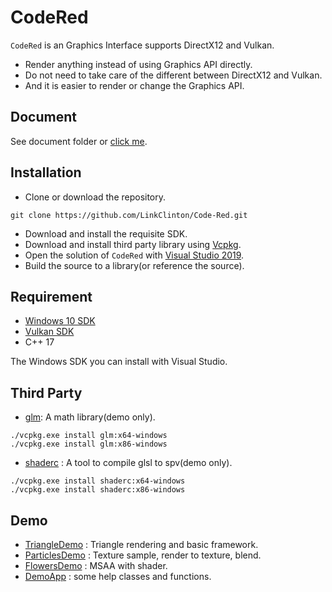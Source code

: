 # CodeRed

`CodeRed` is an Graphics Interface supports DirectX12 and Vulkan.

- Render anything instead of using Graphics API directly. 
- Do not need to take care of the different between DirectX12 and Vulkan.
- And it is easier to render or change the Graphics API.

## Document

See document folder or [click me](https://github.com/LinkClinton/Code-Red/tree/master/Document/readme.md).

## Installation

- Clone or download the repository.

```git
git clone https://github.com/LinkClinton/Code-Red.git
```
- Download and install the requisite SDK.
- Download and install third party library using [Vcpkg](https://github.com/Microsoft/vcpkg). 
- Open the solution of `CodeRed` with [Visual Studio 2019](https://visualstudio.microsoft.com/).
- Build the source to a library(or reference the source).

## Requirement

- [Windows 10 SDK](https://developer.microsoft.com/en-us/windows/downloads/windows-10-sdk)
- [Vulkan SDK](https://vulkan.lunarg.com/sdk/home)
- C++ 17

The Windows SDK you can install with Visual Studio.

## Third Party

- [glm](https://github.com/g-truc/glm): A math library(demo only).

```git
./vcpkg.exe install glm:x64-windows
./vcpkg.exe install glm:x86-windows
```

- [shaderc](https://github.com/google/shaderc) : A tool to compile glsl to spv(demo only).

```git
./vcpkg.exe install shaderc:x64-windows
./vcpkg.exe install shaderc:x86-windows
```

## Demo

- [TriangleDemo](https://github.com/LinkClinton/Code-Red/tree/master/Demo/TriangleDemo) : Triangle rendering and basic framework.
- [ParticlesDemo](https://github.com/LinkClinton/Code-Red/tree/master/Demo/ParticlesDemo) : Texture sample, render to texture, blend.
- [FlowersDemo](https://github.com/LinkClinton/Code-Red/tree/master/Demo/FlowersDemo) : MSAA with shader.
- [DemoApp](https://github.com/LinkClinton/Code-Red/tree/master/Demo/DemoApp) : some help classes and functions.